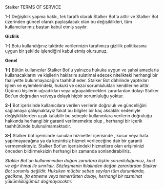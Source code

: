 Stalker TERMS OF SERVICE 


1-) Değişiklik yapma hakkı, tek taraflı olarak Stalker Bot'a aittir ve Stalker Bot üzerinden güncel olarak paylaşılacak olan bu değişiklikleri, tüm kullanıcılarımız baştan kabul etmiş sayılır.

__Gizlilik__

1-) Botu kullandığınız taktirde verilerinizin tarafımıza gizlilik politikasına uygun bir şekilde işlendiğini kabul etmiş olursunuz. 

__Genel__

__1-)__ Bütün kullanıcılar Stalker Bot'u  yalnızca hukuka uygun ve şahsi amaçlarla kullanacaklarını ve kişilerin haklarını suistimal edecek nitelikteki herhangi bir faaliyette bulunmayacağını taahhüt eder. Stalker  Bot dâhilinde yaptıkları işlem ve eylemlerindeki, hukuki ve cezai sorumlulukları kendilerine aittir.  Üçüncü kişilerin uğradıkları veya uğrayabilecekleri zararlardan dolayı Stalker Bot'un doğrudan ve/veya dolaylı hiçbir sorumluluğu yoktur.

__2-)__  Bot içerisinde kullanıcılara verilen verilerin doğruluk ve güncelliğini sağlamaya çalışmaktayız fakat bu bilgiler bir kaç aksaklık nedeniyle değişikliklerden uzak kalabilir bu sebeple kullanıcılara verilerin doğruluğu hakkında herhangi bir garanti verilmemekte olup , herhangi bir içerik taahhütünde bulunulmamaktadır.

__3-)__ Stalker bot içerisinde sunulan hizmetler içerisinde , kusur veya hata yapılmayacağına ya da kesintisiz hizmet verileceğine dair bir garanti vermemekteyiz. Stalker Bot'un içerisindeki hizmetlere olan erişiminizi önceden bildirmeksizin herhangi bir zamanda sonlandırabiliriz. 

*Stakler Bot'un kullanımından doğan zararlara ilişkin sorumluluğumuz, kast ve ağır ihmal ile sınırlıdır. Sözleşmenin ihlalinden doğan zararlardan Stalker Bot sorumlu değildir. Hukuken mücbir sebep sayılan tüm durumlarda, gecikme, ifa etmeme veya temerrütten dolayı, herhangi bir tazminat yükümlülüğümüz doğmayacaktır.*
